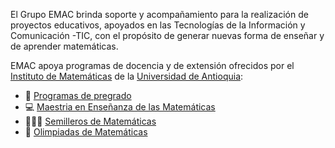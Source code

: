 El Grupo EMAC brinda soporte y acompañamiento para la realización de proyectos educativos, apoyados en las Tecnologías de la Información y Comunicación -TIC, con el propósito de generar nuevas forma de enseñar y de aprender matemáticas.

EMAC apoya programas de docencia y de extensión ofrecidos por el [Instituto de Matemáticas](https://www.matematicasudea.co/index.html) de la [Universidad de Antioquia](http://www.udea.edu.co/):
- 📝 [Programas de pregrado](https://www.matematicasudea.co/matematicas.html)
- 💻 [Maestria en Enseñanza de las Matemáticas](https://www.matematicasudea.co/mem/index.html)
- 👩‍👧‍👧 [Semilleros de Matemáticas](https://www.matematicasudea.co/semilleros/index.html)
- 🏅 [Olimpiadas de Matemáticas](https://olimpiadasudea.co/matematicas/)


<!---
grupoemac/grupoemac is a ✨ special ✨ repository because its `README.md` (this file) appears on your GitHub profile.
You can click the Preview link to take a look at your changes.
--->
